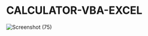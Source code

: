 # CALCULATOR-VBA-EXCEL
![Screenshot (75)](https://github.com/kartikeyeasingh/CALCULATOR-VBA-EXCEL/assets/109058853/8e3c1b9c-ee06-4cf4-ad46-2355bae5d980)
